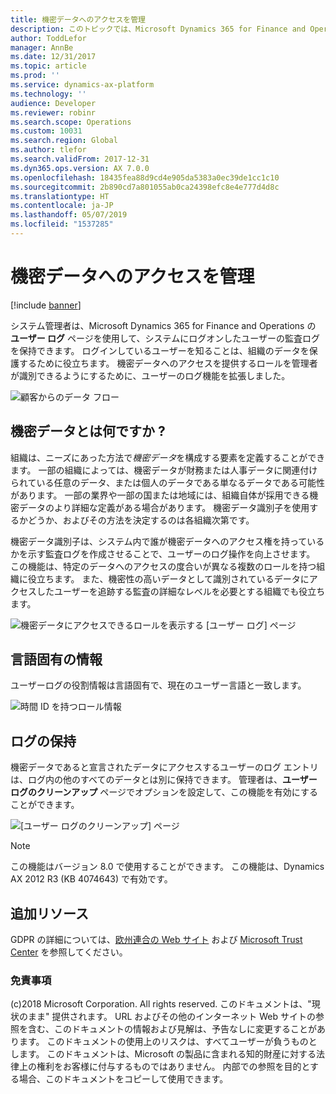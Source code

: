 ```yaml
---
title: 機密データへのアクセスを管理
description: このトピックでは、Microsoft Dynamics 365 for Finance and Operations でのユーザー ログの機能に関する情報を提供します。
author: ToddLefor
manager: AnnBe
ms.date: 12/31/2017
ms.topic: article
ms.prod: ''
ms.service: dynamics-ax-platform
ms.technology: ''
audience: Developer
ms.reviewer: robinr
ms.search.scope: Operations
ms.custom: 10031
ms.search.region: Global
ms.author: tlefor
ms.search.validFrom: 2017-12-31
ms.dyn365.ops.version: AX 7.0.0
ms.openlocfilehash: 18435fea88d9cd4e905da5383a0ec39de1cc1c10
ms.sourcegitcommit: 2b890cd7a801055ab0ca24398efc8e4e777d4d8c
ms.translationtype: HT
ms.contentlocale: ja-JP
ms.lasthandoff: 05/07/2019
ms.locfileid: "1537285"
---
```

# <a name="manage-access-to-sensitive-data"></a>機密データへのアクセスを管理

[!include [banner](../includes/banner.md)]

システム管理者は、Microsoft Dynamics 365 for Finance and Operations の **ユーザー ログ** ページを使用して、システムにログオンしたユーザーの監査ログを保持できます。 ログインしているユーザーを知ることは、組織のデータを保護するために役立ちます。 機密データへのアクセスを提供するロールを管理者が識別できるようにするために、ユーザーのログ機能を拡張しました。 

![顧客からのデータ フロー](../media/gdpr-sensitive-data-1.jpg)

## <a name="what-is-sensitive-data"></a>機密データとは何ですか ?
組織は、ニーズにあった方法で*機密データ*を構成する要素を定義することができます。 一部の組織によっては、機密データが財務または人事データに関連付けられている任意のデータ、または個人のデータである単なるデータである可能性があります。 一部の業界や一部の国または地域には、組織自体が採用できる機密データのより詳細な定義がある場合があります。 機密データ識別子を使用するかどうか、およびその方法を決定するのは各組織次第です。 

機密データ識別子は、システム内で誰が機密データへのアクセス権を持っているかを示す監査ログを作成させることで、ユーザーのログ操作を向上させます。 この機能は、特定のデータへのアクセスの度合いが異なる複数のロールを持つ組織に役立ちます。 また、機密性の高いデータとして識別されているデータにアクセスしたユーザーを追跡する監査の詳細なレベルを必要とする組織でも役立ちます。

![機密データにアクセスできるロールを表示する [ユーザー ログ] ページ](../media/gdpr-sensitive-data-2.jpg)

## <a name="language-specific-information"></a>言語固有の情報
ユーザーログの役割情報は言語固有で、現在のユーザー言語と一致します。

![時間 ID を持つロール情報](../media/gdpr-sensitive-data-3.jpg)

## <a name="log-retention"></a>ログの保持
機密データであると宣言されたデータにアクセスするユーザーのログ エントリは、ログ内の他のすべてのデータとは別に保持できます。 管理者は、**ユーザー ログのクリーンアップ** ページでオプションを設定して、この機能を有効にすることができます。

![[ユーザー ログのクリーンアップ] ページ](../media/gdpr-sensitive-data-4.jpg)

>[!Note]
> この機能はバージョン 8.0 で使用することができます。 この機能は、Dynamics AX 2012 R3 (KB 4074643) で有効です。

## <a name="additional-resources"></a>追加リソース
GDPR の詳細については、[欧州連合の Web サイト](http://europa.eu/) および [Microsoft Trust Center](https://www.microsoft.com/en-us/TrustCenter/Privacy/gdpr/default.aspx) を参照してください。

### <a name="disclaimer"></a>免責事項
(c)2018 Microsoft Corporation. All rights reserved. このドキュメントは、"現状のまま" 提供されます。 URL およびその他のインターネット Web サイトの参照を含む、このドキュメントの情報および見解は、予告なしに変更することがあります。 このドキュメントの使用上のリスクは、すべてユーザーが負うものとします。 このドキュメントは、Microsoft の製品に含まれる知的財産に対する法律上の権利をお客様に付与するものではありません。 内部での参照を目的とする場合、このドキュメントをコピーして使用できます。
